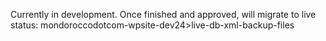 Currently in development. Once finished and approved, will migrate to live status: mondoroccodotcom-wpsite-dev24>live-db-xml-backup-files
